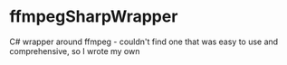 # ffmpegSharpWrapper
C# wrapper around ffmpeg - couldn't find one that was easy to use and comprehensive, so I wrote my own
